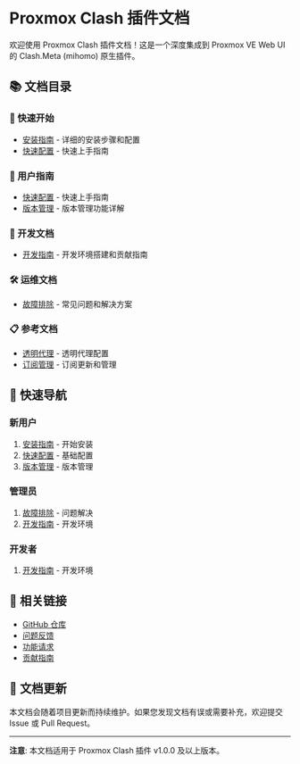# Proxmox Clash 插件文档

欢迎使用 Proxmox Clash 插件文档！这是一个深度集成到 Proxmox VE Web UI 的 Clash.Meta (mihomo) 原生插件。

## 📚 文档目录

### 🚀 快速开始
- [安装指南](installation/README.md) - 详细的安装步骤和配置
- [快速配置](configuration/quick-start.md) - 快速上手指南

### 📖 用户指南
- [快速配置](configuration/quick-start.md) - 快速上手指南
- [版本管理](installation/version-management.md) - 版本管理功能详解

### 🔧 开发文档
- [开发指南](development/README.md) - 开发环境搭建和贡献指南

### 🛠️ 运维文档
- [故障排除](troubleshooting/README.md) - 常见问题和解决方案

### 📋 参考文档
- [透明代理](configuration/transparent-proxy.md) - 透明代理配置
- [订阅管理](configuration/subscription.md) - 订阅更新和管理

## 🎯 快速导航

### 新用户
1. [安装指南](installation/README.md) - 开始安装
2. [快速配置](configuration/quick-start.md) - 基础配置
3. [版本管理](installation/version-management.md) - 版本管理

### 管理员
1. [故障排除](troubleshooting/README.md) - 问题解决
2. [开发指南](development/README.md) - 开发环境

### 开发者
1. [开发指南](development/README.md) - 开发环境

## 🔗 相关链接

- [GitHub 仓库](https://github.com/proxmox-libraries/proxmox-clash-plugin)
- [问题反馈](https://github.com/proxmox-libraries/proxmox-clash-plugin/issues)
- [功能请求](https://github.com/proxmox-libraries/proxmox-clash-plugin/issues/new)
- [贡献指南](development/README.md#贡献指南)

## 📝 文档更新

本文档会随着项目更新而持续维护。如果您发现文档有误或需要补充，欢迎提交 Issue 或 Pull Request。

---

**注意**: 本文档适用于 Proxmox Clash 插件 v1.0.0 及以上版本。

